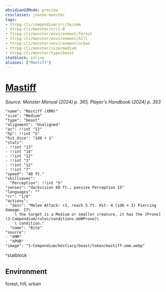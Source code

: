 ```yaml
---
obsidianUIMode: preview
cssclasses: json5e-monster
tags:
- ttrpg-cli/compendium/src/5e/xmm
- ttrpg-cli/monster/cr/1-8
- ttrpg-cli/monster/environment/forest
- ttrpg-cli/monster/environment/hill
- ttrpg-cli/monster/environment/urban
- ttrpg-cli/monster/size/medium
- ttrpg-cli/monster/type/beast
statblock: inline
aliases: ["Mastiff"]
---
```

# [Mastiff](3-Compendium\bestiary\beast/mastiff-xmm.md)
*Source: Monster Manual (2024) p. 365, Player's Handbook (2024) p. 353*  

```statblock
"name": "Mastiff (XMM)"
"size": "Medium"
"type": "beast"
"alignment": "Unaligned"
"ac": !!int "12"
"hp": !!int "5"
"hit_dice": "1d8 + 1"
"stats":
- !!int "13"
- !!int "14"
- !!int "12"
- !!int "3"
- !!int "12"
- !!int "7"
"speed": "40 ft."
"skillsaves":
  "Perception": !!int "5"
"senses": "darkvision 60 ft., passive Perception 15"
"languages": ""
"cr": "1/8"
"actions":
- "desc": "Melee Attack: +3, reach 5 ft. Hit: 4 (1d6 + 1) Piercing damage. If\
    \ the target is a Medium or smaller creature, it has the [Prone](3-Compendium/rules/conditions.md#Prone)\
    \ condition."
  "name": "Bite"
"source":
- "XMM"
- "XPHB"
"image": "3-Compendium/bestiary/beast/token/mastiff-xmm.webp"
```
^statblock

## Environment

forest, hill, urban